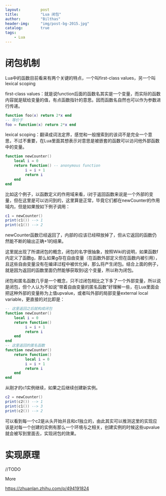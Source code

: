 ```yaml
---
layout:         post
title:          "Lua 闭包"
author:         "Bilthas"
header-img:     "img/post-bg-2015.jpg"
catalog:        true
tags:
    - Lua
---
```


# 闭包机制

Lua中的函数目前看来有两个关键的特点，一个叫first-class values，另一个叫lexical scoping

first-class values：就是说function后面的函数名其实是一个变量，而实际的函数内容就是赋给变量的值，有点函数指针的意思。因而函数名自然也可以作为参数进行传递。

```lua
function foo(x) return 2*x end
-- 等价于
foo = function(x) return 2*x end
```

lexical scoping：翻译成词法定界，感觉和一般搜索到的该词不是完全一个意思，不过不重要，在Lua里面其想表示对意思是被嵌套的函数可以访问他外部函数中的变量。

```lua
function newCounter() 
    local i = 0 
    return function() -- anonymous function 
         i = i + 1 
         return i 
    end 
end
```

比如这个例子，以函数定义的作用域来看，i对于返回函数来说是一个外部的变量，但在这里是可以访问到的，这里算是正常，毕竟它们都在newCounter的作用域内，但是如果按如下例子调用：


```lua
c1 = newCounter() 
print(c1()) --> 1 
print(c1()) --> 2 
```

newCounter函数已经返回了，内部的i应该已经释放掉了，但从它返回的函数仍然能不断的输出正确+1的结果。

这里就出现了所谓闭包的概念，闭包的名字很抽象，按照Wiki的说明，如果函数f内定义了函数g，那么如果g存在自由变量（在函数外部定义但在函数内被引用），且这些自由变量没有在编译过程中被优化掉，那么将产生闭包。结合上面的例子，就是因为返回的函数里面仍然能够获取到i这个变量，所以称为闭包。

闭包和匿名函数几乎是一个概念，只不过闭包相比之下多了一个外部变量，所以说是闭包，但个人认为不如说“带着自由变量的匿名函数”好理解一些，在Lua里面会把这种外部的变量称为上值upvalue，或者叫外部的局部变量external local variable，更直接的对比即是：

```lua
-- 这里返回之后就构成闭包
function newCounter() 
    local i = 0 
    return function() 
         i = i + 1 
         return i 
    end 
end
-- 这里返回的匿名函数
function newCounter() 
    return function()
         local i = 0 
         i = i + 1 
         return i 
    end 
end
```

从刚才的c1实例继续，如果之后继续创建新实例。

```lua
c2 = newCounter() 
print(c2()) --> 1 
print(c1()) --> 3 
print(c2()) --> 2
```

可以看到每一个c2是从头开始并且和c1独立的，由此其实可以推测这里的实现应该是对每一个创建的实例有那么一个环境与之相关，创建实例的时候这些upvalue就会被写到里面去，实现闭包的效果。

# 实现原理

//TODO



More

https://zhuanlan.zhihu.com/p/494191824
